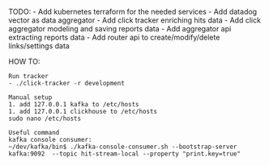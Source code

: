 TODO:
    - Add kubernetes terraform for the needed services
    - Add datadog vector as data aggregator
    - Add click tracker enriching hits data
    - Add click aggregator modeling and saving reports data 
    - Add aggregator api extracting reports data
    - Add router api to create/modify/delete links/settings data

HOW TO:

    Run tracker
    - ./click-tracker -r development

    Manual setup
    1. add 127.0.0.1 kafka to /etc/hosts
    1. add 127.0.0.1 clickhouse to /etc/hosts
    sudo nano /etc/hosts

    Useful command
    kafka console consumer:
    ~/dev/kafka/bin$ ./kafka-console-consumer.sh --bootstrap-server kafka:9092  --topic hit-stream-local --property "print.key=true"